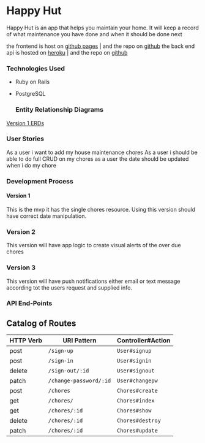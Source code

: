 # Happy Hut

Happy Hut is an app that helps you maintain your home.
It will keep a record of what maintenance you have done
and when it should be done next

the frontend is host on [github pages](https://skinnybuff.github.io/happyhut-frontend/) | and the repo on [github](https://github.com/skinnybuff/happyhut-frontend)
the back end api is hosted on [heroku](https://happy-hut.herokuapp.com/) | and the repo on [github](https://github.com/skinnybuff/happyhut-backend)

### Technologies Used
- Ruby on Rails
- PostgreSQL



  ### Entity Relationship Diagrams
[  Version 1 ERDs]()
### User Stories
As a user i want to add my house maintenance chores
As a user i should be able to do full CRUD on my chores
as a user the date should be updated when i do my chore

### Development Process
#### Version 1
This is the mvp it has the single chores resource.
Using this version should have correct date manipulation.
### Version 2
This version will have app logic to create visual alerts
of the over due chores
### Version 3
This version will have push notifications either
email or text message according tot the users request
and supplied info.


### **API End-Points**
## Catalog of Routes

| HTTP Verb | URI Pattern         | Controller#Action |
|--------|------------------------|-------------------|
| post   | `/sign-up`             | `User#signup`    |
| post   | `/sign-in`             | `User#signin`    |
| delete | `/sign-out/:id`        | `User#signout`   |
| patch  | `/change-password/:id` | `User#changepw`  |
| post   | `/chores`         | `Chores#create`  |
| get    | `/chores/`        | `Chores#index` |
| get    | `/chores/:id`     | `Chores#show` |
| delete | `/chores/:id`     | `Chores#destroy` |
| patch  | `/chores/:id`     | `Chores#update` |
